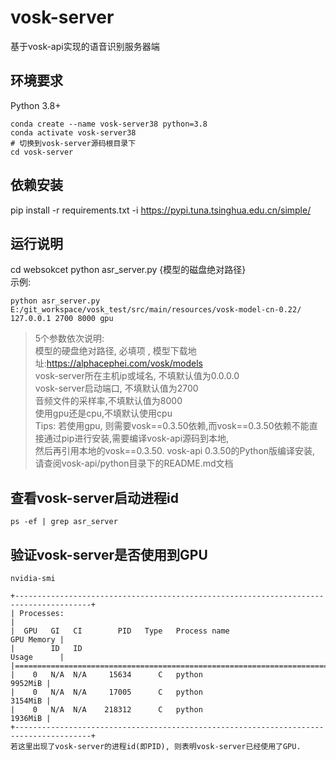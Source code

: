 # vosk-server

基于vosk-api实现的语音识别服务器端

## 环境要求
Python 3.8+
~~~shell
conda create --name vosk-server38 python=3.8
conda activate vosk-server38
# 切换到vosk-server源码根目录下
cd vosk-server
~~~

## 依赖安装
pip install -r requirements.txt -i https://pypi.tuna.tsinghua.edu.cn/simple/

## 运行说明
cd websokcet
python asr_server.py {模型的磁盘绝对路径} <br/>
示例:
~~~Shell
python asr_server.py E:/git_workspace/vosk_test/src/main/resources/vosk-model-cn-0.22/ 127.0.0.1 2700 8000 gpu
~~~
> 5个参数依次说明: <br/>
模型的硬盘绝对路径, 必填项 , 模型下载地址:https://alphacephei.com/vosk/models <br/>
vosk-server所在主机ip或域名, 不填默认值为0.0.0.0 <br/>
vosk-server启动端口, 不填默认值为2700 <br/>
音频文件的采样率,不填默认值为8000 <br/>
使用gpu还是cpu,不填默认使用cpu   <br/>
Tips: 若使用gpu, 则需要vosk==0.3.50依赖,而vosk==0.3.50依赖不能直接通过pip进行安装,需要编译vosk-api源码到本地, <br/>
然后再引用本地的vosk==0.3.50. vosk-api 0.3.50的Python版编译安装, 请查阅vosk-api/python目录下的README.md文档

## 查看vosk-server启动进程id
~~~shell
ps -ef | grep asr_server
~~~

## 验证vosk-server是否使用到GPU
~~~shell
nvidia-smi

+---------------------------------------------------------------------------------------+
| Processes:                                                                            |
|  GPU   GI   CI        PID   Type   Process name                            GPU Memory |
|        ID   ID                                                             Usage      |
|=======================================================================================|
|    0   N/A  N/A     15634      C   python                                     9952MiB |
|    0   N/A  N/A     17005      C   python                                     3154MiB |
|    0   N/A  N/A    218312      C   python                                     1936MiB |
+---------------------------------------------------------------------------------------+
若这里出现了vosk-server的进程id(即PID), 则表明vosk-server已经使用了GPU.
~~~
